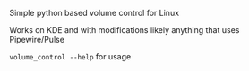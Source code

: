 Simple python based volume control for Linux

Works on KDE and with modifications likely anything that uses Pipewire/Pulse

`volume_control --help` for usage